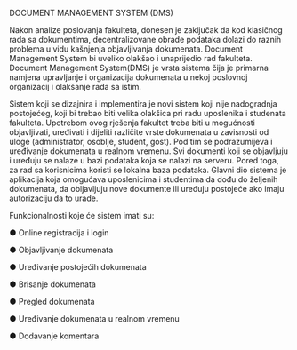 DOCUMENT MANAGEMENT SYSTEM (DMS)

Nakon analize poslovanja fakulteta, donesen je zaključak da kod klasičnog rada
sa dokumentima, decentralizovane obrade podataka dolazi do raznih problema u vidu
kašnjenja objavljivanja dokumenata. Document Management System bi uveliko olakšao
i unaprijedio rad fakulteta.
Document Management System(DMS) je vrsta sistema čija je primarna namjena
upravljanje i organizacija dokumenata u nekoj poslovnoj organizacij i olakšanje rada sa
istim.

Sistem koji se dizajnira i implementira je novi sistem koji nije nadogradnja postojećeg,
koji bi trebao biti velika olakšica pri radu uposlenika i studenata fakulteta. Upotrebom
ovog rješenja fakultet treba biti u mogućnosti objavljivati, uređivati i dijeliti različite
vrste dokumenata u zavisnosti od uloge (administrator, osoblje, student, gost). Pod tim
se podrazumijeva i uređivanje dokumenata u realnom vremenu.
Svi dokumenti koji se objavljuju i uređuju se nalaze u bazi podataka koja se nalazi na
serveru. Pored toga, za rad sa korisnicima koristi se lokalna baza podataka. Glavni dio
sistema je aplikacija koja omogućava uposlenicima i studentima da dođu do željenih
dokumenata, da obljavljuju nove dokumente ili uređuju postojeće ako imaju autorizaciju
da to urade.


Funkcionalnosti koje će sistem imati su:

● Online registracija i login

● Objavljivanje dokumenata

● Uređivanje postojećih dokumenata

● Brisanje dokumenata

● Pregled dokumenata

● Uređivanje dokumenata u realnom vremenu

● Dodavanje komentara

